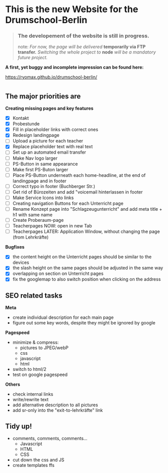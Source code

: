 # **This is the new Website for the Drumschool-Berlin** 

>### **The developement of the website is still in progress.**
>
>note: *For now, the page will be delivered* **temporarily via FTP transfer.**
>*Switching the whole project to* **node** *will be a mandatory future project.*

**A first, yet buggy and incomplete impression can be found here:**

https://ryomax.github.io/drumschool-berlin/


#
## **The major priorities are**

**Creating missing pages and key features**
- [X] Kontakt
- [X] Probestunde
- [X] Fill in placeholder links with correct ones
- [X] Redesign landingpage 
- [ ] Upload a picture for each teacher
- [X] Replace placeholder text with real text
- [ ] Set up an automated email transfer
- [ ] Make Nav logo larger
- [ ] PS-Button in same appearance
- [ ] Make first PS-Buton larger
- [ ] Place PS-Button underneath each home-headline, at the end of landingpage and in footer
- [ ] Correct typo in footer (Buchberger Str.)
- [ ] Get rid of Bürozeiten and add "voicemail hinterlassen in footer
- [ ] Make Service Icons into links
- [ ] Creating navigation Buttons for each Unterricht page
- [ ] Rename Konzept page into "Schlagzeugunterricht" and add meta title + h1 with same name
- [ ] Create Proberaum-page 
- [ ] Teacherpages NOW: open in new Tab
- [ ] Teacherpages LATER: Application Window, without changing the page (from Lehrkräfte)

**Bugfixes**
- [X] the content height on the Unterricht pages should be similar to the devices
- [X] the slash height on the same pages should be adjusted in the same way
- [X] overlapping on section on Unterricht pages
- [X] fix the googlemap to also switch position when clicking on the address

## **SEO related tasks**

**Meta**
- create individual description for each main page
- figure out some key words, despite they might be ignored by google

**Pagespeed**
- minimize & compress:
    - pictures to JPEG/webP
    - css
    - javascript
    - html
- switch to html/2
- test on google pagespeed

**Others**
- check internal links
- write/rewrite text
- add alternative description to all pictures
- add sr-only into the "exit-to-lehrkräfte" link

## **Tidy up!**

- comments, comments, comments...
    - Javascript
    - HTML
    - CSS
- cut down the css and JS
- create templates ffs
